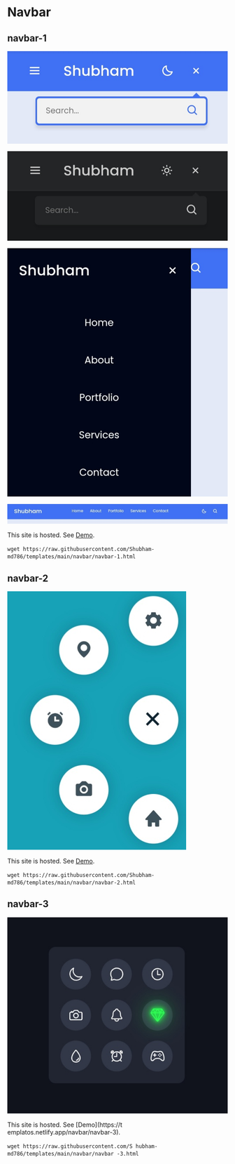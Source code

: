 # Navbar

## navbar-1

![navbar-1-light](./images/navbar-1-light.jpg)

![navbar-1-dark](./images/navbar-1-dark.jpg)

![navbar-1-mobile](./images/navbar-1-mobile.jpg)

![navbar-1-desktop](./images/navbar-1-desktop.jpg)

This site is hosted. See [Demo](https://templatos.netlify.app/navbar/navbar-1).

`wget https://raw.githubusercontent.com/Shubham-md786/templates/main/navbar/navbar-1.html`

## navbar-2

![navbar-2](./images/navbar-2.jpg)

This site is hosted. See [Demo](https://templatos.netlify.app/navbar/navbar-2).

`wget https://raw.githubusercontent.com/Shubham-md786/templates/main/navbar/navbar-2.html`

## navbar-3

![navbar-3](./images/navbar-3.jpg)

This site is hosted. See [Demo](https://t
emplatos.netlify.app/navbar/navbar-3).

`wget https://raw.githubusercontent.com/S
hubham-md786/templates/main/navbar/navbar
-3.html`
